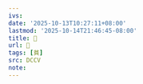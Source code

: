 ```yaml
---
ivs:
date: '2025-10-13T10:27:11+08:00'
lastmod: '2025-10-14T21:46:45-08:00'
title: 􁷇
url: 􁷇
tags: [貧]
src: DCCV
note:
---
```


